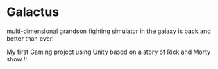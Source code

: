 # Galactus


multi-dimensional grandson fighting simulator in the galaxy is back and better than ever!

My first Gaming project using Unity based on a story of Rick and Morty show !!
